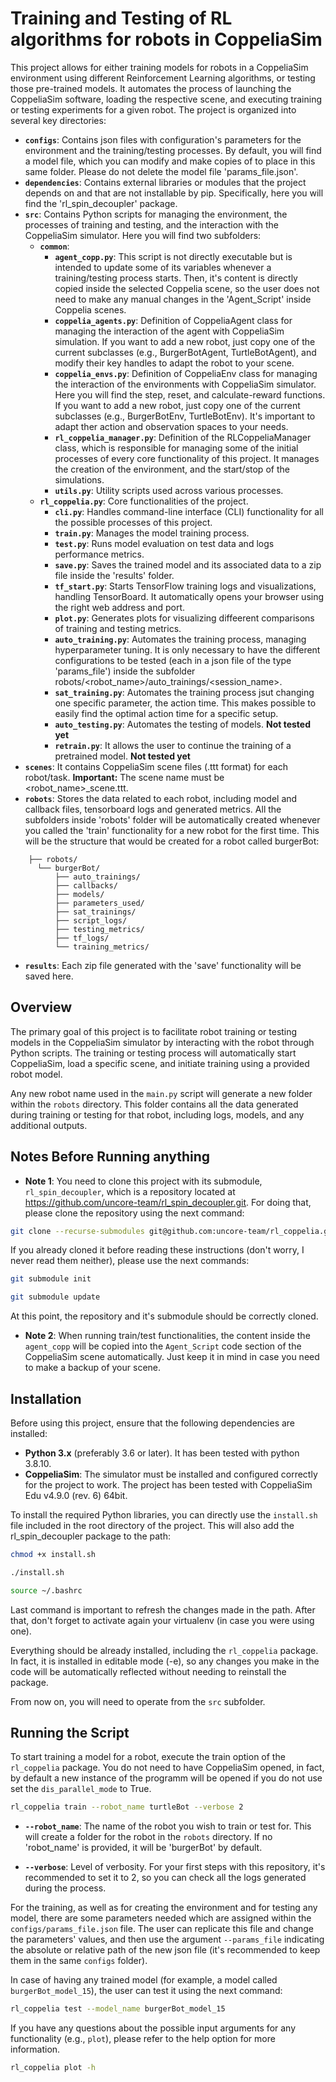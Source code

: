 # Training and Testing of RL algorithms for robots in CoppeliaSim

This project allows for either training models for robots in a CoppeliaSim environment using different Reinforcement Learning algorithms, or testing those pre-trained models. It automates the process of launching the CoppeliaSim software, loading the respective scene, and executing training or testing experiments for a given robot. The project is organized into several key directories:

- **`configs`**: Contains json files with configuration's parameters for the environment and the training/testing processes. By default, you will find a model file, which you can modify and make copies of to place in this same folder. Please do not delete the model file 'params_file.json'.
- **`dependencies`**: Contains external libraries or modules that the project depends on and that are not installable by pip. Specifically, here you will find the 'rl_spin_decoupler' package.
- **`src`**: Contains Python scripts for managing the environment, the processes of training and testing, and the interaction with the CoppeliaSim simulator. Here you will find two subfolders:
    - **`common`**: 
        - **`agent_copp.py`**: This script is not directly executable but is intended to update some of its variables whenever a training/testing process starts. Then, it's content is directly copied inside the selected Coppelia scene, so the user does not need to make any manual changes in the 'Agent_Script' inside Coppelia scenes.
        - **`coppelia_agents.py`**: Definition of CoppeliaAgent class for managing the interaction of the agent with CoppeliaSim simulation. If you want to add a new robot, just copy one of the current subclasses (e.g., BurgerBotAgent, TurtleBotAgent), and modify their key handles to adapt the robot to your scene.
        - **`coppelia_envs.py`**: Definition of CoppeliaEnv class for managing the interaction of the environments with CoppeliaSim simulator. Here you will find the step, reset, and calculate-reward functions. If you want to add a new robot, just copy one of the current subclasses (e.g., BurgerBotEnv, TurtleBotEnv). It's important to adapt ther action and observation spaces to your needs.
        - **`rl_coppelia_manager.py`**: Definition of the RLCoppeliaManager class, which is responsible for managing some of the initial processes of every core functionality of this project. It manages the creation of the environment, and the start/stop of the simulations.
        - **`utils.py`**: Utility scripts used across various processes. 
    - **`rl_coppelia.py`**: Core functionalities of the project.
        - **`cli.py`**: Handles command-line interface (CLI) functionality for all the possible processes of this project.
        - **`train.py`**: Manages the model training process.
        - **`test.py`**: Runs model evaluation on test data and logs performance metrics.
        - **`save.py`**: Saves the trained model and its associated data to a zip file inside the 'results' folder.
        - **`tf_start.py`**: Starts TensorFlow training logs and visualizations, handling TensorBoard. It automatically opens your browser using the right web address and port.
        - **`plot.py`**: Generates plots for visualizing diffeerent comparisons of training and testing metrics.
        - **`auto_training.py`**: Automates the training process, managing hyperparameter tuning. It is only necessary to have the different configurations to be tested (each in a json file of the type 'params_file') inside the subfolder robots/<robot_name>/auto_trainings/<session_name>.
        - **`sat_training.py`**: Automates the training process jsut changing one specific parameter, the action time. This makes possible to easily find the optimal action time for a specific setup.
        - **`auto_testing.py`**: Automates the testing of models. __Not tested yet__
        - **`retrain.py`**: It allows the user to continue the training of a pretrained model. __Not tested yet__
- **`scenes`**: It contains CoppeliaSim scene files (.ttt format) for each robot/task. __Important:__ The scene name must be <robot_name>_scene.ttt. 
- **`robots`**: Stores the data related to each robot, including model and callback files, tensorboard logs and generated metrics. All the subfolders inside 'robots' folder will be automatically created whenever you called the 'train' functionality for a new robot for the first time. This will be the structure that would be created for a robot called burgerBot:
```
    ├── robots/
      └── burgerBot/
          ├── auto_trainings/
          ├── callbacks/
          ├── models/
          ├── parameters_used/
          ├── sat_trainings/
          ├── script_logs/
          ├── testing_metrics/
          ├── tf_logs/
          └── training_metrics/
```
- **`results`**: Each zip file generated with the 'save' functionality will be saved here.

## Overview

The primary goal of this project is to facilitate robot training or testing models in the CoppeliaSim simulator by interacting with the robot through Python scripts. The training or testing process will automatically start CoppeliaSim, load a specific scene, and initiate training using a provided robot model.

Any new robot name used in the `main.py` script will generate a new folder within the `robots` directory. This folder contains all the data generated during training or testing for that robot, including logs, models, and any additional outputs.

## Notes Before Running anything

- **Note 1**: You need to clone this project with its submodule, `rl_spin_decoupler`, which is a repository located at https://github.com/uncore-team/rl_spin_decoupler.git. For doing that, please clone the repository using the next command:

```bash
git clone --recurse-submodules git@github.com:uncore-team/rl_coppelia.git
```

If you already cloned it before reading these instructions (don't worry, I never read them neither), please use the next commands:

```bash
git submodule init
```

```bash
git submodule update
```

At this point, the repository and it's submodule should be correctly cloned.

- **Note 2**: When running train/test functionalities, the content inside the `agent_copp` will be copied into the `Agent_Script` code section of the CoppeliaSim scene automatically. Just keep it in mind in case you need to make a backup of your scene.

## Installation

Before using this project, ensure that the following dependencies are installed:

- **Python 3.x** (preferably 3.6 or later). It has been tested with python 3.8.10.
- **CoppeliaSim**: The simulator must be installed and configured correctly for the project to work. The project has been tested with CoppeliaSim Edu v4.9.0 (rev. 6) 64bit.

To install the required Python libraries, you can directly use the `install.sh` file included in the root directory of the project. This will also add the rl_spin_decoupler package to the path:

```bash
chmod +x install.sh
```

```bash
./install.sh
```

```bash
source ~/.bashrc
```

Last command is important to refresh the changes made in the path. After that, don't forget to activate again your virtualenv (in case you were using one).

Everything should be already installed, including the `rl_coppelia` package. In fact, it is installed in editable mode (-e), so any changes you make in the code will be automatically reflected without needing to reinstall the package.

From now on, you will need to operate from the `src` subfolder.

## Running the Script

To start training a model for a robot, execute the train option of the `rl_coppelia` package. You do not need to have CoppeliaSim opened, in fact, by default a new instance of the programm will be opened if you do not use set the `dis_parallel_mode` to True. 

```bash
rl_coppelia train --robot_name turtleBot --verbose 2
```

- **`--robot_name`**: The name of the robot you wish to train or test for. This will create a folder for the robot in the `robots` directory. If no 'robot_name' is provided, it will be 'burgerBot' by default.

- **`--verbose`**: Level of verbosity. For your first steps with this repository, it's recommended to set it to 2, so you can check all the logs generated during the process.

For the training, as well as for creating the environment and for testing any model, there are some parameters needed which are assigned within the `configs/params_file.json` file. The user can replicate this file and change the parameters' values, and then use the argument `--params_file` indicating the absolute or relative path of the new json file (it's recommended to keep them in the same `configs` folder).

In case of having any trained model (for example, a model called `burgerBot_model_15`), the user can test it using the next command:

```bash
rl_coppelia test --model_name burgerBot_model_15
```

If you have any questions about the possible input arguments for any functionality (e.g., `plot`), please refer to the help option for more information.

```bash
rl_coppelia plot -h
```

